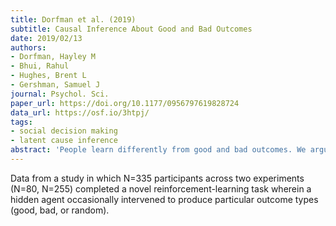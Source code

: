 ```yaml
---
title: Dorfman et al. (2019)
subtitle: Causal Inference About Good and Bad Outcomes
date: 2019/02/13
authors:
- Dorfman, Hayley M
- Bhui, Rahul
- Hughes, Brent L
- Gershman, Samuel J
journal: Psychol. Sci.
paper_url: https://doi.org/10.1177/0956797619828724
data_url: https://osf.io/3htpj/
tags:
- social decision making
- latent cause inference
abstract: 'People learn differently from good and bad outcomes. We argue that valence-dependent learning asymmetries are partly driven by beliefs about the causal structure of the environment. If hidden causes can intervene to generate bad (or good) outcomes, then a rational observer will assign blame (or credit) to these hidden causes, rather than to the stable outcome distribution. Thus, a rational observer should learn less from bad outcomes when they are likely to have been generated by a hidden cause, and this pattern should reverse when hidden causes are likely to generate good outcomes. To test this hypothesis, we conducted two experiments ( N = 80, N = 255) in which we explicitly manipulated the behavior of hidden agents. This gave rise to both kinds of learning asymmetries in the same paradigm, as predicted by a novel Bayesian model. These results provide a mechanistic framework for understanding how causal attributions contribute to biased learning.'
---
```


Data from a study in which N=335 participants across two experiments (N=80, N=255) completed a novel reinforcement-learning task wherein a hidden agent occasionally intervened to produce particular outcome types (good, bad, or random).
